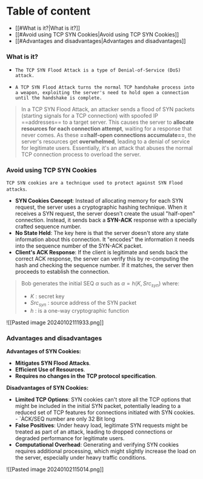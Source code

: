 # Table of content
- [[#What is it?|What is it?]]
- [[#Avoid using TCP SYN Cookies|Avoid using TCP SYN Cookies]]
- [[#Advantages and disadvantages|Advantages and disadvantages]]

### What is it?

-  `The TCP SYN Flood Attack is a type of Denial-of-Service (DoS) attack.`

-  `A TCP SYN Flood Attack turns the normal TCP handshake process into a weapon, exploiting the server's need to hold open a connection until the handshake is complete.`

> In a TCP SYN Flood Attack, an attacker sends a flood of SYN packets (starting signals for a TCP connection) with spoofed IP ==addresses== to a target server. This causes the server to **allocate resources for each connection attempt**, waiting for a response that never comes. As these **==half-open connections accumulate==**, the server's resources get **overwhelmed**, leading to a denial of service for legitimate users.
> Essentially, it's an attack that abuses the normal TCP connection process to overload the server.

### Avoid using TCP SYN Cookies

`TCP SYN cookies are a technique used to protect against SYN Flood attacks`.

- **SYN Cookies Concept**: Instead of allocating memory for each SYN request, the server uses a cryptographic hashing technique. When it receives a SYN request, the server doesn't create the usual "half-open" connection. Instead, it sends back a **SYN-ACK** response with a specially crafted sequence number.    
- **No State Held**: The key here is that the server doesn't store any state information about this connection. It "encodes" the information it needs into the sequence number of the SYN-ACK packet.
- **Client's ACK Response**: If the client is legitimate and sends back the correct ACK response, the server can verify this by re-computing the hash and checking the sequence number. If it matches, the server then proceeds to establish the connection.

> Bob generates the initial SEQ $\alpha$ such as $\alpha=h(K,Src_{syn})$ where:
> 	- $K$ : secret key
> 	- $Src_{syn}$ : source address of the SYN packet 
> 	- $h$ : is a one-way cryptographic function 

![[Pasted image 20240102111933.png]]

### Advantages and disadvantages

**Advantages of SYN Cookies:**

- **Mitigates SYN Flood Attacks**.
- **Efficient Use of Resources**.
- **Requires no changes in the TCP protocol specification**.

**Disadvantages of SYN Cookies:**

- **Limited TCP Options**: SYN cookies can't store all the TCP options that might be included in the initial SYN packet, potentially leading to a reduced set of TCP features for connections initiated with SYN cookies. - `ÀCK/SEQ number are only 32 Bit long
- **False Positives**: Under heavy load, legitimate SYN requests might be treated as part of an attack, leading to dropped connections or degraded performance for legitimate users.
- **Computational Overhead**: Generating and verifying SYN cookies requires additional processing, which might slightly increase the load on the server, especially under heavy traffic conditions.

![[Pasted image 20240102115014.png]]